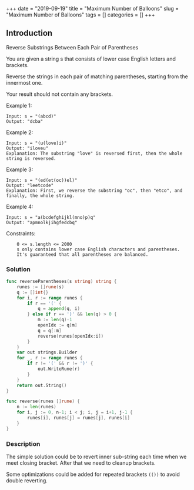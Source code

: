 +++
date = "2019-09-19"
title = "Maximum Number of Balloons"
slug = "Maximum Number of Balloons"
tags = []
categories = []
+++

## Introduction

Reverse Substrings Between Each Pair of Parentheses

You are given a string s that consists of lower case English letters and brackets. 

Reverse the strings in each pair of matching parentheses, starting from the innermost one.

Your result should not contain any brackets.

 

Example 1:
```
Input: s = "(abcd)"
Output: "dcba"
```

Example 2:
```
Input: s = "(u(love)i)"
Output: "iloveu"
Explanation: The substring "love" is reversed first, then the whole string is reversed.
```

Example 3:
```
Input: s = "(ed(et(oc))el)"
Output: "leetcode"
Explanation: First, we reverse the substring "oc", then "etco", and finally, the whole string.
```

Example 4:
```
Input: s = "a(bcdefghijkl(mno)p)q"
Output: "apmnolkjihgfedcbq"
```
 

Constraints:
```
    0 <= s.length <= 2000
    s only contains lower case English characters and parentheses.
    It's guaranteed that all parentheses are balanced.
```

### Solution

```go
func reverseParentheses(s string) string {
    runes := []rune(s)
    q := []int{}
    for i, r := range runes {
        if r == '(' {
            q = append(q, i)
        } else if r == ')' && len(q) > 0 {
            m := len(q)-1
            openIdx := q[m]
            q = q[:m]
            reverse(runes[openIdx:i])
        }
    }
    var out strings.Builder
    for _, r := range runes {
        if r != '(' && r != ')' {
            out.WriteRune(r)
        }
    }
    return out.String()
}

func reverse(runes []rune) {
    n := len(runes)
    for i, j := 0, n-1; i < j; i, j = i+1, j-1 {
        runes[i], runes[j] = runes[j], runes[i]
    }
}
```

### Description

The simple solution could be to revert inner sub-string each time when we meet closing bracket.
After that we need to cleanup brackets.

Some optimizations could be added for repeated brackets `(())` to avoid double reverting.


